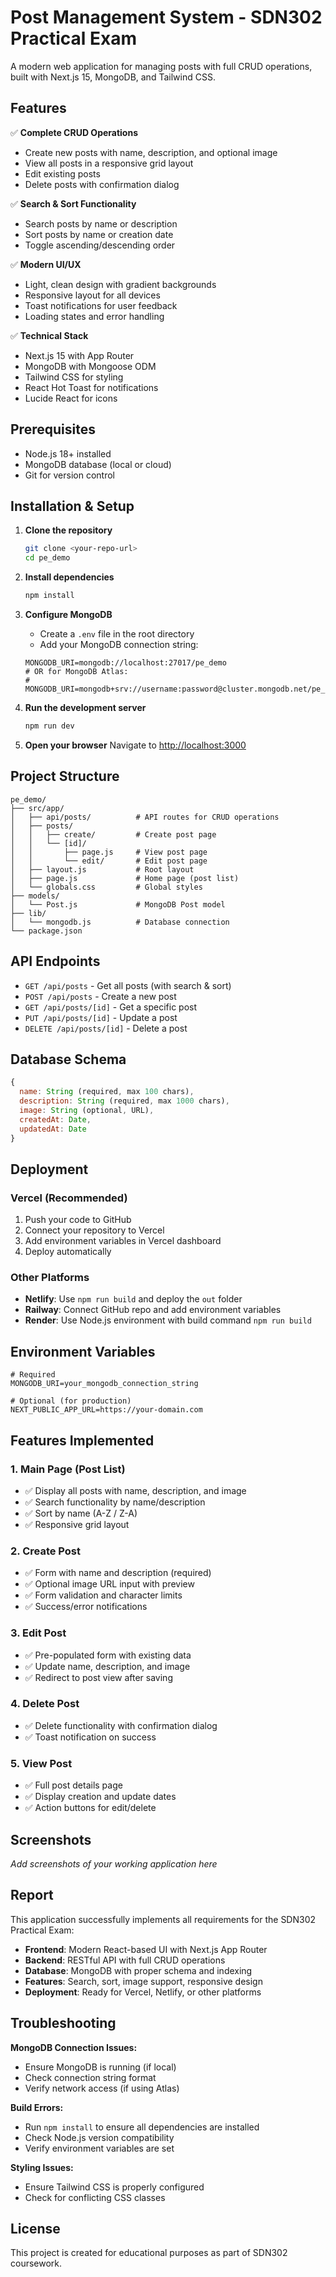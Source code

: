 # Post Management System - SDN302 Practical Exam

A modern web application for managing posts with full CRUD operations, built with Next.js 15, MongoDB, and Tailwind CSS.

## Features

✅ **Complete CRUD Operations**
- Create new posts with name, description, and optional image
- View all posts in a responsive grid layout
- Edit existing posts
- Delete posts with confirmation dialog

✅ **Search & Sort Functionality**
- Search posts by name or description
- Sort posts by name or creation date
- Toggle ascending/descending order

✅ **Modern UI/UX**
- Light, clean design with gradient backgrounds
- Responsive layout for all devices
- Toast notifications for user feedback
- Loading states and error handling

✅ **Technical Stack**
- Next.js 15 with App Router
- MongoDB with Mongoose ODM
- Tailwind CSS for styling
- React Hot Toast for notifications
- Lucide React for icons

## Prerequisites

- Node.js 18+ installed
- MongoDB database (local or cloud)
- Git for version control

## Installation & Setup

1. **Clone the repository**
   ```bash
   git clone <your-repo-url>
   cd pe_demo
   ```

2. **Install dependencies**
   ```bash
   npm install
   ```

3. **Configure MongoDB**
   - Create a `.env` file in the root directory
   - Add your MongoDB connection string:
   ```env
   MONGODB_URI=mongodb://localhost:27017/pe_demo
   # OR for MongoDB Atlas:
   # MONGODB_URI=mongodb+srv://username:password@cluster.mongodb.net/pe_demo
   ```

4. **Run the development server**
   ```bash
   npm run dev
   ```

5. **Open your browser**
   Navigate to [http://localhost:3000](http://localhost:3000)

## Project Structure

```
pe_demo/
├── src/app/
│   ├── api/posts/          # API routes for CRUD operations
│   ├── posts/
│   │   ├── create/         # Create post page
│   │   └── [id]/
│   │       ├── page.js     # View post page
│   │       └── edit/       # Edit post page
│   ├── layout.js           # Root layout
│   ├── page.js             # Home page (post list)
│   └── globals.css         # Global styles
├── models/
│   └── Post.js             # MongoDB Post model
├── lib/
│   └── mongodb.js          # Database connection
└── package.json
```

## API Endpoints

- `GET /api/posts` - Get all posts (with search & sort)
- `POST /api/posts` - Create a new post
- `GET /api/posts/[id]` - Get a specific post
- `PUT /api/posts/[id]` - Update a post
- `DELETE /api/posts/[id]` - Delete a post

## Database Schema

```javascript
{
  name: String (required, max 100 chars),
  description: String (required, max 1000 chars),
  image: String (optional, URL),
  createdAt: Date,
  updatedAt: Date
}
```

## Deployment

### Vercel (Recommended)
1. Push your code to GitHub
2. Connect your repository to Vercel
3. Add environment variables in Vercel dashboard
4. Deploy automatically

### Other Platforms
- **Netlify**: Use `npm run build` and deploy the `out` folder
- **Railway**: Connect GitHub repo and add environment variables
- **Render**: Use Node.js environment with build command `npm run build`

## Environment Variables

```env
# Required
MONGODB_URI=your_mongodb_connection_string

# Optional (for production)
NEXT_PUBLIC_APP_URL=https://your-domain.com
```

## Features Implemented

### 1. Main Page (Post List)
- ✅ Display all posts with name, description, and image
- ✅ Search functionality by name/description
- ✅ Sort by name (A-Z / Z-A)
- ✅ Responsive grid layout

### 2. Create Post
- ✅ Form with name and description (required)
- ✅ Optional image URL input with preview
- ✅ Form validation and character limits
- ✅ Success/error notifications

### 3. Edit Post
- ✅ Pre-populated form with existing data
- ✅ Update name, description, and image
- ✅ Redirect to post view after saving

### 4. Delete Post
- ✅ Delete functionality with confirmation dialog
- ✅ Toast notification on success

### 5. View Post
- ✅ Full post details page
- ✅ Display creation and update dates
- ✅ Action buttons for edit/delete

## Screenshots

*Add screenshots of your working application here*

## Report

This application successfully implements all requirements for the SDN302 Practical Exam:

- **Frontend**: Modern React-based UI with Next.js App Router
- **Backend**: RESTful API with full CRUD operations
- **Database**: MongoDB with proper schema and indexing
- **Features**: Search, sort, image support, responsive design
- **Deployment**: Ready for Vercel, Netlify, or other platforms

## Troubleshooting

**MongoDB Connection Issues:**
- Ensure MongoDB is running (if local)
- Check connection string format
- Verify network access (if using Atlas)

**Build Errors:**
- Run `npm install` to ensure all dependencies are installed
- Check Node.js version compatibility
- Verify environment variables are set

**Styling Issues:**
- Ensure Tailwind CSS is properly configured
- Check for conflicting CSS classes

## License

This project is created for educational purposes as part of SDN302 coursework.
